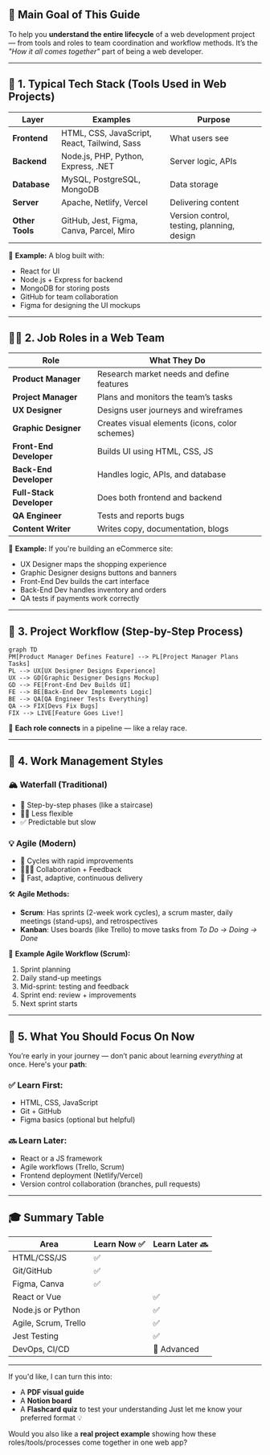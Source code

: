 
## 🧠 **Main Goal of This Guide**

To help you **understand the entire lifecycle** of a web development project — from tools and roles to team coordination and workflow methods. It’s the *"How it all comes together"* part of being a web developer.

---

## 🔧 1. **Typical Tech Stack (Tools Used in Web Projects)**

| Layer           | Examples                                     | Purpose                                    |
| --------------- | -------------------------------------------- | ------------------------------------------ |
| **Frontend**    | HTML, CSS, JavaScript, React, Tailwind, Sass | What users see                             |
| **Backend**     | Node.js, PHP, Python, Express, .NET          | Server logic, APIs                         |
| **Database**    | MySQL, PostgreSQL, MongoDB                   | Data storage                               |
| **Server**      | Apache, Netlify, Vercel                      | Delivering content                         |
| **Other Tools** | GitHub, Jest, Figma, Canva, Parcel, Miro     | Version control, testing, planning, design |

📌 **Example:**
A blog built with:

* React for UI
* Node.js + Express for backend
* MongoDB for storing posts
* GitHub for team collaboration
* Figma for designing the UI mockups

---

## 🧑‍💼 2. **Job Roles in a Web Team**

| Role                     | What They Do                                   |
| ------------------------ | ---------------------------------------------- |
| **Product Manager**      | Research market needs and define features      |
| **Project Manager**      | Plans and monitors the team’s tasks            |
| **UX Designer**          | Designs user journeys and wireframes           |
| **Graphic Designer**     | Creates visual elements (icons, color schemes) |
| **Front-End Developer**  | Builds UI using HTML, CSS, JS                  |
| **Back-End Developer**   | Handles logic, APIs, and database              |
| **Full-Stack Developer** | Does both frontend and backend                 |
| **QA Engineer**          | Tests and reports bugs                         |
| **Content Writer**       | Writes copy, documentation, blogs              |

🧪 **Example:**
If you're building an eCommerce site:

* UX Designer maps the shopping experience
* Graphic Designer designs buttons and banners
* Front-End Dev builds the cart interface
* Back-End Dev handles inventory and orders
* QA tests if payments work correctly

---

## 📆 3. **Project Workflow (Step-by-Step Process)**

```mermaid
graph TD
PM[Product Manager Defines Feature] --> PL[Project Manager Plans Tasks]
PL --> UX[UX Designer Designs Experience]
UX --> GD[Graphic Designer Designs Mockup]
GD --> FE[Front-End Dev Builds UI]
FE --> BE[Back-End Dev Implements Logic]
BE --> QA[QA Engineer Tests Everything]
QA --> FIX[Devs Fix Bugs]
FIX --> LIVE[Feature Goes Live!]
```

🧩 **Each role connects** in a pipeline — like a relay race.

---

## 🔁 4. **Work Management Styles**

### 🏔️ Waterfall (Traditional)

* 🧱 Step-by-step phases (like a staircase)
* 🧍‍♂️ Less flexible
* ✅ Predictable but slow

### 💡 Agile (Modern)

* 🔁 Cycles with rapid improvements
* 🧑‍🤝‍🧑 Collaboration + Feedback
* 🚀 Fast, adaptive, continuous delivery

🛠️ **Agile Methods:**

* **Scrum**: Has sprints (2-week work cycles), a scrum master, daily meetings (stand-ups), and retrospectives
* **Kanban**: Uses boards (like Trello) to move tasks from *To Do → Doing → Done*

📌 **Example Agile Workflow (Scrum):**

1. Sprint planning
2. Daily stand-up meetings
3. Mid-sprint: testing and feedback
4. Sprint end: review + improvements
5. Next sprint starts

---

## 🧭 5. **What You Should Focus On Now**

You’re early in your journey — don’t panic about learning *everything* at once. Here's your **path**:

### ✅ Learn First:

* HTML, CSS, JavaScript
* Git + GitHub
* Figma basics (optional but helpful)

### 🔜 Learn Later:

* React or a JS framework
* Agile workflows (Trello, Scrum)
* Frontend deployment (Netlify/Vercel)
* Version control collaboration (branches, pull requests)

---

## 🎓 Summary Table

| Area                 | Learn Now ✅ | Learn Later 🔜 |
| -------------------- | ----------- | -------------- |
| HTML/CSS/JS          | ✅           |                |
| Git/GitHub           | ✅           |                |
| Figma, Canva         | ✅           |                |
| React or Vue         |             | ✅              |
| Node.js or Python    |             | ✅              |
| Agile, Scrum, Trello |             | ✅              |
| Jest Testing         |             | ✅              |
| DevOps, CI/CD        |             | 🚀 Advanced    |

---

If you'd like, I can turn this into:

* A **PDF visual guide**
* A **Notion board**
* A **Flashcard quiz** to test your understanding
  Just let me know your preferred format 💡

Would you also like a **real project example** showing how these roles/tools/processes come together in one web app?
